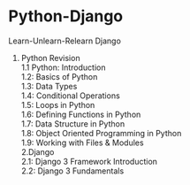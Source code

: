 # Python-Django
Learn-Unlearn-Relearn Django
1. Python Revision                                                                                         
  1.1 Python: Introduction                                                                                      
  1.2: Basics of Python                                                                                           
  1.3: Data Types                                                                                         
  1.4: Conditional Operations                                                                                          
  1.5: Loops in Python                                                                                                  
  1.6: Defining Functions in Python                                                                                                                                            
  1.7: Data Structure in Python                                                                                                            
  1.8: Object Oriented Programming in Python                                                                    
  1.9: Working with Files & Modules                                                                                                                                         
2.Django                                        
  2.1: Django 3 Framework Introduction                                                
  2.2: Django 3 Fundamentals                                          
